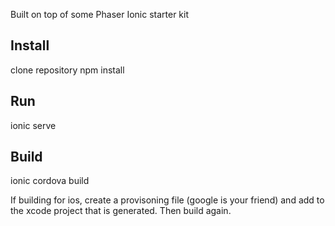 Built on top of some Phaser Ionic starter kit

Install
----------------------

clone repository
npm install

Run
----------------------
ionic serve

Build
----------------------
ionic cordova build <platform>

If building for ios, create a provisoning file (google is your friend)
and add to the xcode project that is generated. Then build again.